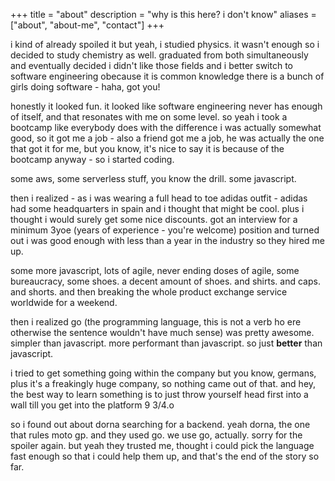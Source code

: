 +++
title = "about"
description = "why is this here? i don't know"
aliases = ["about", "about-me", "contact"]
+++

i kind of already spoiled it but yeah, i studied physics. it wasn't enough so i decided to study chemistry as well. graduated from both simultaneously and eventually decided i didn't like those fields and i better switch to software engineering obecause it is common knowledge there is a bunch of girls doing software - haha, got you! 

honestly it looked fun. it looked like software engineering never has enough of itself, and that resonates with me on some level. so yeah i took a bootcamp like everybody does with the difference i was actually somewhat good, so it got me a job - also a friend got me a job, he was actually the one that got it for me, but you know, it's nice to say it is because of the bootcamp anyway - so i started coding.

some aws, some serverless stuff, you know the drill. some javascript.

then i realized - as i was wearing a full head to toe adidas outfit - adidas had some headquarters in spain and i thought that might be cool. plus i thought i would surely get some nice discounts. got an interview for a minimum 3yoe (years of experience - you're welcome) position and turned out i was good enough with less than a year in the industry so they hired me up.

some more javascript, lots of agile, never ending doses of agile, some bureaucracy, some shoes. a decent amount of shoes. and shirts. and caps. and shorts. and then  breaking the whole product exchange service worldwide for a weekend. 

then i realized go (the programming language, this is not a verb ho ere otherwise the sentence wouldn't have much sense) was pretty awesome. simpler than javascript. more performant than javascript. so just **better** than javascript.

i tried to get something going within the company but you know, germans, plus it's a freakingly huge company, so nothing came out of that. and hey, the best way to learn something is to just throw yourself head first into a wall till you get into the platform 9 3/4.o

so i found out about dorna searching for a backend. yeah dorna, the one that rules moto gp. and they used go. we use go, actually. sorry for the spoiler again. but yeah they trusted me, thought i could pick the language fast enough so that i could help them up, and that's the end of the story so far.

